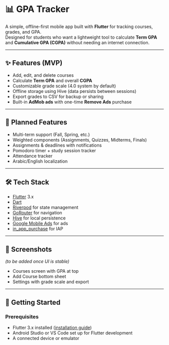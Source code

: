 # 📊 GPA Tracker

A simple, offline-first mobile app built with **Flutter** for tracking courses, grades, and GPA.  
Designed for students who want a lightweight tool to calculate **Term GPA** and **Cumulative GPA (CGPA)** without needing an internet connection.  

---

## ✨ Features (MVP)
- Add, edit, and delete courses  
- Calculate **Term GPA** and overall **CGPA**  
- Customizable grade scale (4.0 system by default)  
- Offline storage using Hive (data persists between sessions)  
- Export grades to CSV for backup or sharing  
- Built-in **AdMob ads** with one-time **Remove Ads** purchase  

---

## 🚀 Planned Features
- Multi-term support (Fall, Spring, etc.)  
- Weighted components (Assignments, Quizzes, Midterms, Finals)  
- Assignments & deadlines with notifications  
- Pomodoro timer + study session tracker  
- Attendance tracker  
- Arabic/English localization  

---

## 🛠️ Tech Stack
- [Flutter](https://flutter.dev/) 3.x  
- [Dart](https://dart.dev/)  
- [Riverpod](https://riverpod.dev/) for state management  
- [GoRouter](https://pub.dev/packages/go_router) for navigation  
- [Hive](https://pub.dev/packages/hive) for local persistence  
- [Google Mobile Ads](https://pub.dev/packages/google_mobile_ads) for ads  
- [in_app_purchase](https://pub.dev/packages/in_app_purchase) for IAP  

---

## 📱 Screenshots
*(to be added once UI is stable)*  
- Courses screen with GPA at top  
- Add Course bottom sheet  
- Settings with grade scale and export  

---

## 🔧 Getting Started

### Prerequisites
- Flutter 3.x installed ([installation guide](https://docs.flutter.dev/get-started/install))  
- Android Studio or VS Code set up for Flutter development  
- A connected device or emulator  